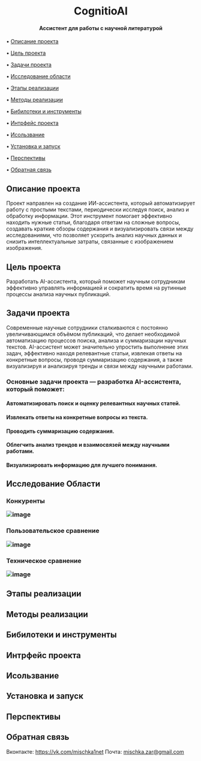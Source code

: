 <h1  align="center">CognitioAI
</h1>
  

<h4  align="center">Ассистент для работы с научной литературой</h4>

  
  

<p  align="center">

• <a  href="#Описание проекта">Описание проекта</a> 

• <a  href="#Цель-проекта">Цель проекта</a>

• <a  href="#задачи-проекта">Задачи проекта</a>

• <a  href="#исследование-области">Исследование области</a>

• <a  href="#этапы-реализации">Этапы реализации</a>

• <a  href="#методы-реализации">Методы реализации</a>

• <a  href="#бибилотеки-и-инструменты">Бибилотеки и инструменты</a>

• <a  href="#Интрфейс-проекта">Интрфейс проекта</a>

• <a  href="#использование">Исользвание</a>

• <a  href="#установка и запуск">Установка и запуск</a>

• <a  href="#перспективы">Перспективы</a>

• <a  href="#обратная-связь">Обратная связь</a>

</p>

  
  

## Описание проекта
Проект направлен на создание ИИ-ассистента, который автоматизирует работу с простыми текстами, периодически исследуя поиск, анализ и обработку информации. Этот инструмент помогает эффективно находить нужные статьи, благодаря ответам на сложные вопросы, создавать краткие обзоры содержания и визуализировать связи между исследованиями, что позволяет ускорить анализ научных данных и снизить интеллектуальные затраты, связанные с изображением изображения.


## Цель проекта
Разработать AI-ассистента, который поможет научным сотрудникам эффективно управлять информацией и сократить время на рутинные процессы анализа научных публикаций.


## Задачи проекта
Современные научные сотрудники сталкиваются с постоянно увеличивающимся объёмом публикаций, что делает необходимой автоматизацию процессов поиска, анализа и суммаризации научных текстов. AI-ассистент может значительно упростить выполнение этих задач, эффективно находя релевантные статьи, извлекая ответы на конкретные вопросы, проводя суммаризацию содержания, а также визуализируя и анализируя тренды и связи между научными работами.
<h3  align="left"> Основные задачи проекта — разработка AI-ассистента, который поможет:
<h4  align="left"> Автоматизировать поиск и оценку релевантных научных статей.
<h4  align="left"> Извлекать ответы на конкретные вопросы из текста.
<h4  align="left"> Проводить суммаризацию содержания.
<h4 align="left"> Облегчить анализ трендов и взаимосвязей между научными работами.
<h4  align="left"> Визуализировать информацию для лучшего понимания.


## Исследование Области
<h3  align="left">Конкуренты 
  
![image](https://github.com/user-attachments/assets/f97640b5-e81e-4a60-b2d0-6d63cefd5a79)


<h3  align="left">Пользовательское сравнение

![image](https://github.com/user-attachments/assets/3481d41f-0fcb-4a0a-bedf-2468225fed3a)

<h3  align="left">Техническое сравнение 

![image](https://github.com/user-attachments/assets/4aafb4fd-e38b-4aee-ad52-4c64690c6640)

## Этапы реализации

## Методы реализации

## Бибилотеки и инструменты

## Интрфейс проекта

## Исользвание

## Установка и запуск

## Перспективы

## Обратная связь
Вконтакте: https://vk.com/mischka1net
Почта: mischka.zar@gmail.com






  
